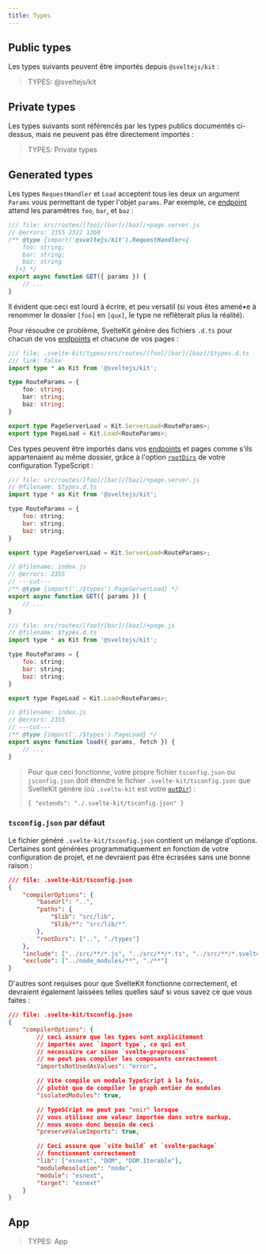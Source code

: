 ```yaml
---
title: Types
---
```


## Public types

Les types suivants peuvent être importés depuis `@sveltejs/kit` :

> TYPES: @sveltejs/kit

## Private types

Les types suivants sont référencés par les types publics documentés ci-dessus, mais ne peuvent pas être directement importés :

> TYPES: Private types

## Generated types

Les types `RequestHandler` et `Load` acceptent tous les deux un argument `Params` vous permettant de typer l'objet `params`. Par exemple, ce <span class='vo'>[endpoint](PUBLIC_SVELTE_SITE_URL/docs/web#endpoint)</span> attend les paramètres `foo`, `bar`, et `baz` :

```js
/// file: src/routes/[foo]/[bar]/[baz]/+page.server.js
// @errors: 2355 2322 1360
/** @type {import('@sveltejs/kit').RequestHandler<{
    foo: string;
    bar: string;
    baz: string
  }>} */
export async function GET({ params }) {
	// ...
}
```

Il évident que ceci est lourd à écrire, et peu versatil (si vous êtes amené•e à renommer le dossier `[foo]` en `[qux]`, le type ne reflèterait plus la réalité).

Pour résoudre ce problème, SvelteKit génère des fichiers `.d.ts` pour chacun de vos <span class='vo'>[endpoints](PUBLIC_SVELTE_SITE_URL/docs/web#endpoint)</span> et chacune de vos pages :

```ts
/// file: .svelte-kit/types/src/routes/[foo]/[bar]/[baz]/$types.d.ts
/// link: false
import type * as Kit from '@sveltejs/kit';

type RouteParams = {
	foo: string;
	bar: string;
	baz: string;
}

export type PageServerLoad = Kit.ServerLoad<RouteParams>;
export type PageLoad = Kit.Load<RouteParams>;
```

Ces types peuvent être importés dans vos <span class='vo'>[endpoints](PUBLIC_SVELTE_SITE_URL/docs/web#endpoint)</span> et pages comme s'ils appartenaient au même dossier, grâce à l'option [`rootDirs`](https://www.typescriptlang.org/tsconfig#rootDirs) de votre configuration TypeScript :

```js
/// file: src/routes/[foo]/[bar]/[baz]/+page.server.js
// @filename: $types.d.ts
import type * as Kit from '@sveltejs/kit';

type RouteParams = {
	foo: string;
	bar: string;
	baz: string;
}

export type PageServerLoad = Kit.ServerLoad<RouteParams>;

// @filename: index.js
// @errors: 2355
// ---cut---
/** @type {import('./$types').PageServerLoad} */
export async function GET({ params }) {
	// ...
}
```

```js
/// file: src/routes/[foo]/[bar]/[baz]/+page.js
// @filename: $types.d.ts
import type * as Kit from '@sveltejs/kit';

type RouteParams = {
	foo: string;
	bar: string;
	baz: string;
}

export type PageLoad = Kit.Load<RouteParams>;

// @filename: index.js
// @errors: 2355
// ---cut---
/** @type {import('./$types').PageLoad} */
export async function load({ params, fetch }) {
	// ...
}
```

> Pour que ceci fonctionne, votre propre fichier `tsconfig.json` ou `jsconfig.json` doit étendre le fichier `.svelte-kit/tsconfig.json` que SvelteKit génère (où `.svelte-kit` est votre [`outDir`](configuration#outdir)) :
>
> `{ "extends": "./.svelte-kit/tsconfig.json" }`

### `tsconfig.json` par défaut

Le fichier généré `.svelte-kit/tsconfig.json` contient un mélange d'options. Certaines sont générées programmatiquement en fonction de votre configuration de projet, et ne devraient pas être écrasées sans une bonne raison :

```json
/// file: .svelte-kit/tsconfig.json
{
	"compilerOptions": {
		"baseUrl": "..",
		"paths": {
			"$lib": "src/lib",
			"$lib/*": "src/lib/*"
		},
		"rootDirs": ["..", "./types"]
	},
	"include": ["../src/**/*.js", "../src/**/*.ts", "../src/**/*.svelte"],
	"exclude": ["../node_modules/**", "./**"]
}
```

D'autres sont requises pour que SvelteKit fonctionne correctement, et devraient également laissées telles quelles sauf si vous savez ce que vous faites :

```json
/// file: .svelte-kit/tsconfig.json
{
	"compilerOptions": {
		// ceci assure que les types sont explicitement
		// importés avec `import type`, ce qui est
		// nécessaire car sinon `svelte-preprocess`
		// ne peut pas compiler les composants correctement
		"importsNotUsedAsValues": "error",

		// Vite compile un module TypeScript à la fois,
		// plutôt que de compiler le graph entier de modules
		"isolatedModules": true,

		// TypeSCript ne peut pas "voir" lorsque
		// vous utilisez une valeur importée dans votre markup,
		// nous avons donc besoin de ceci
		"preserveValueImports": true,

		// Ceci assure que `vite build` et `svelte-package`
		// fonctionnent correctement
		"lib": ["esnext", "DOM", "DOM.Iterable"],
		"moduleResolution": "node",
		"module": "esnext",
		"target": "esnext"
	}
}
```

## App

> TYPES: App
